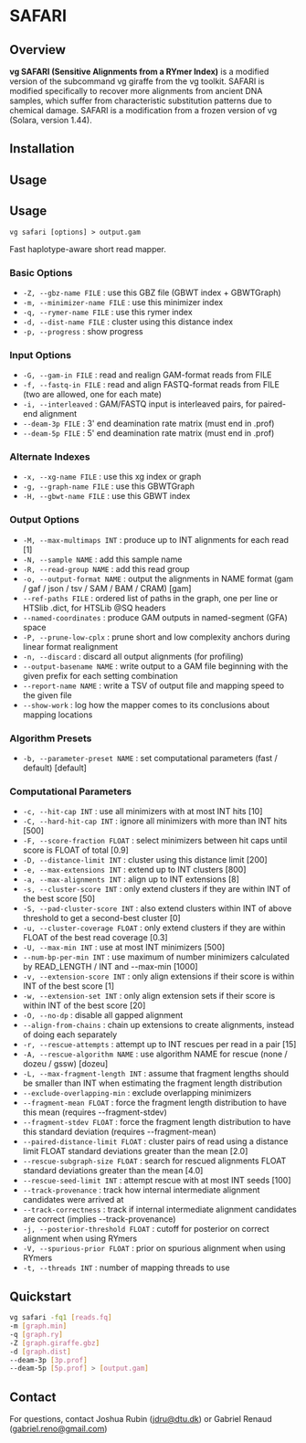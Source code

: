 
# SAFARI

## Overview
**vg SAFARI (Sensitive Alignments from a RYmer Index)** is a modified version of the subcommand vg giraffe from the vg toolkit.
SAFARI is modified specifically to recover more alignments from ancient DNA samples, which suffer from characteristic substitution patterns due to chemical damage.
SAFARI is a modification from a frozen version of vg (Solara, version 1.44).

## Installation

## Usage

## Usage

`vg safari [options] > output.gam`

Fast haplotype-aware short read mapper.

### Basic Options

- `-Z, --gbz-name FILE` : use this GBZ file (GBWT index + GBWTGraph)
- `-m, --minimizer-name FILE` : use this minimizer index
- `-q, --rymer-name FILE` : use this rymer index
- `-d, --dist-name FILE` : cluster using this distance index
- `-p, --progress` : show progress

### Input Options

- `-G, --gam-in FILE` : read and realign GAM-format reads from FILE
- `-f, --fastq-in FILE` : read and align FASTQ-format reads from FILE (two are allowed, one for each mate)
- `-i, --interleaved` : GAM/FASTQ input is interleaved pairs, for paired-end alignment
- `--deam-3p FILE` : 3' end deamination rate matrix (must end in .prof)
- `--deam-5p FILE` : 5' end deamination rate matrix (must end in .prof)

### Alternate Indexes

- `-x, --xg-name FILE` : use this xg index or graph
- `-g, --graph-name FILE` : use this GBWTGraph
- `-H, --gbwt-name FILE` : use this GBWT index

### Output Options

- `-M, --max-multimaps INT` : produce up to INT alignments for each read [1]
- `-N, --sample NAME` : add this sample name
- `-R, --read-group NAME` : add this read group
- `-o, --output-format NAME` : output the alignments in NAME format (gam / gaf / json / tsv / SAM / BAM / CRAM) [gam]
- `--ref-paths FILE` : ordered list of paths in the graph, one per line or HTSlib .dict, for HTSLib @SQ headers
- `--named-coordinates` : produce GAM outputs in named-segment (GFA) space
- `-P, --prune-low-cplx` : prune short and low complexity anchors during linear format realignment
- `-n, --discard` : discard all output alignments (for profiling)
- `--output-basename NAME` : write output to a GAM file beginning with the given prefix for each setting combination
- `--report-name NAME` : write a TSV of output file and mapping speed to the given file
- `--show-work` : log how the mapper comes to its conclusions about mapping locations

### Algorithm Presets

- `-b, --parameter-preset NAME` : set computational parameters (fast / default) [default]

### Computational Parameters

- `-c, --hit-cap INT` : use all minimizers with at most INT hits [10]
- `-C, --hard-hit-cap INT` : ignore all minimizers with more than INT hits [500]
- `-F, --score-fraction FLOAT` : select minimizers between hit caps until score is FLOAT of total [0.9]
- `-D, --distance-limit INT` : cluster using this distance limit [200]
- `-e, --max-extensions INT` : extend up to INT clusters [800]
- `-a, --max-alignments INT` : align up to INT extensions [8]
- `-s, --cluster-score INT` : only extend clusters if they are within INT of the best score [50]
- `-S, --pad-cluster-score INT` : also extend clusters within INT of above threshold to get a second-best cluster [0]
- `-u, --cluster-coverage FLOAT` : only extend clusters if they are within FLOAT of the best read coverage [0.3]
- `-U, --max-min INT` : use at most INT minimizers [500]
- `--num-bp-per-min INT` : use maximum of number minimizers calculated by READ_LENGTH / INT and --max-min [1000]
- `-v, --extension-score INT` : only align extensions if their score is within INT of the best score [1]
- `-w, --extension-set INT` : only align extension sets if their score is within INT of the best score [20]
- `-O, --no-dp` : disable all gapped alignment
- `--align-from-chains` : chain up extensions to create alignments, instead of doing each separately
- `-r, --rescue-attempts` : attempt up to INT rescues per read in a pair [15]
- `-A, --rescue-algorithm NAME` : use algorithm NAME for rescue (none / dozeu / gssw) [dozeu]
- `-L, --max-fragment-length INT` : assume that fragment lengths should be smaller than INT when estimating the fragment length distribution
- `--exclude-overlapping-min` : exclude overlapping minimizers
- `--fragment-mean FLOAT` : force the fragment length distribution to have this mean (requires --fragment-stdev)
- `--fragment-stdev FLOAT` : force the fragment length distribution to have this standard deviation (requires --fragment-mean)
- `--paired-distance-limit FLOAT` : cluster pairs of read using a distance limit FLOAT standard deviations greater than the mean [2.0]
- `--rescue-subgraph-size FLOAT` : search for rescued alignments FLOAT standard deviations greater than the mean [4.0]
- `--rescue-seed-limit INT` : attempt rescue with at most INT seeds [100]
- `--track-provenance` : track how internal intermediate alignment candidates were arrived at
- `--track-correctness` : track if internal intermediate alignment candidates are correct (implies --track-provenance)
- `-j, --posterior-threshold FLOAT` : cutoff for posterior on correct alignment when using RYmers
- `-V, --spurious-prior FLOAT` : prior on spurious alignment when using RYmers
- `-t, --threads INT` : number of mapping threads to use

## Quickstart

```bash
vg safari -fq1 [reads.fq]
-m [graph.min]
-q [graph.ry]
-Z [graph.giraffe.gbz]
-d [graph.dist]
--deam-3p [3p.prof]
--deam-5p [5p.prof] > [output.gam]
```

## Contact

For questions, contact Joshua Rubin (jdru@dtu.dk) or Gabriel Renaud (gabriel.reno@gmail.com)


